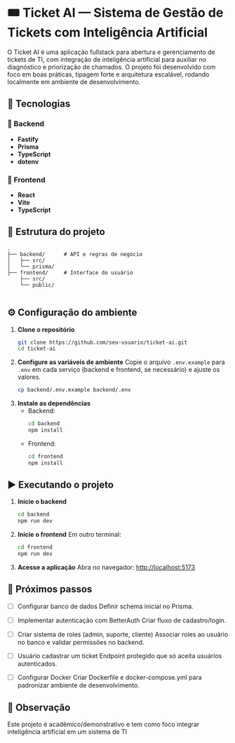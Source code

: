# 🎟️ Ticket AI — Sistema de Gestão de Tickets com Inteligência Artificial

O Ticket AI é uma aplicação fullstack para abertura e gerenciamento de tickets de TI, com integração de inteligência artificial para auxiliar no diagnóstico e priorização de chamados.
O projeto foi desenvolvido com foco em boas práticas, tipagem forte e arquitetura escalável, rodando localmente em ambiente de desenvolvimento.

## 🚀 Tecnologias

### 🔹 Backend

- **Fastify**
- **Prisma** 
- **TypeScript** 
- **dotenv** 

### 🔹 Frontend

- **React**
- **Vite**
- **TypeScript**

## 📂 Estrutura do projeto

```
.
├── backend/      # API e regras de negócio
│   ├── src/
│   └── prisma/
├── frontend/     # Interface do usuário
    ├── src/
    └── public/
 
```

## ⚙️ Configuração do ambiente

1. **Clone o repositório**
   ```bash
   git clone https://github.com/seu-usuario/ticket-ai.git
   cd ticket-ai
   ```
2. **Configure as variáveis de ambiente**
   Copie o arquivo `.env.example` para `.env` em cada serviço (backend e frontend, se necessário) e ajuste os valores.
   ```bash
   cp backend/.env.example backend/.env
   ```
3. **Instale as dependências**
   - Backend:
     ```bash
     cd backend
     npm install
     ```
   - Frontend:
     ```bash
     cd frontend
     npm install
     ```

## ▶️ Executando o projeto

1. **Inicie o backend**
   ```bash
   cd backend
   npm run dev
   ```
2. **Inicie o frontend**
   Em outro terminal:
   ```bash
   cd frontend
   npm run dev
   ```
3. **Acesse a aplicação**
   Abra no navegador:
   [http://localhost:5173](http://localhost:5173)

## 🧪 Próximos passos

- [ ] Configurar banco de dados
Definir schema inicial no Prisma.
- [ ] Implementar autenticação com BetterAuth
Criar fluxo de cadastro/login.
- [ ] Criar sistema de roles (admin, suporte, cliente)
Associar roles ao usuário no banco e validar permissões no backend.
- [ ] Usuário cadastrar um ticket
Endpoint protegido que só aceita usuários autenticados.
- [ ] Configurar Docker
Criar Dockerfile e docker-compose.yml para padronizar ambiente de desenvolvimento.


## 📌 Observação

Este projeto é acadêmico/demonstrativo e tem como foco integrar inteligência artificial em um sistema de TI


